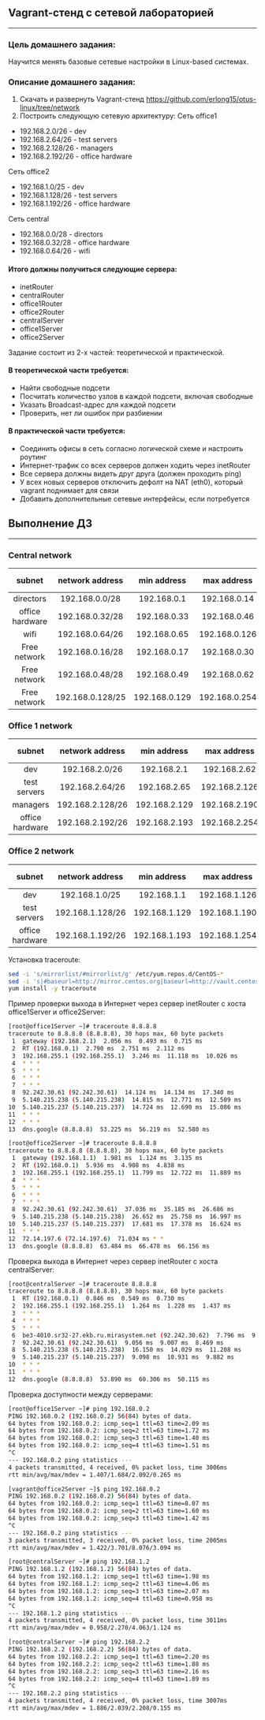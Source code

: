 ## Vagrant-стенд c сетевой лабораторией
____

### Цель домашнего задания:

Научится менять базовые сетевые настройки в Linux-based системах.

### Описание домашнего задания:

1. Скачать и развернуть Vagrant-стенд https://github.com/erlong15/otus-linux/tree/network
2. Построить следующую сетевую архитектуру:
Сеть office1
- 192.168.2.0/26      - dev
- 192.168.2.64/26     - test servers
- 192.168.2.128/26    - managers
- 192.168.2.192/26    - office hardware

Сеть office2
- 192.168.1.0/25      - dev
- 192.168.1.128/26    - test servers
- 192.168.1.192/26    - office hardware

Сеть central
- 192.168.0.0/28     - directors
- 192.168.0.32/28    - office hardware
- 192.168.0.64/26    - wifi

#### Итого должны получиться следующие сервера:

- inetRouter
- centralRouter
- office1Router
- office2Router
- centralServer
- office1Server
- office2Server

Задание состоит из 2-х частей: теоретической и практической.

#### В теоретической части требуется: 

- Найти свободные подсети
- Посчитать количество узлов в каждой подсети, включая свободные
- Указать Broadcast-адрес для каждой подсети
- Проверить, нет ли ошибок при разбиении

#### В практической части требуется: 

- Соединить офисы в сеть согласно логической схеме и настроить роутинг
- Интернет-трафик со всех серверов должен ходить через inetRouter
- Все сервера должны видеть друг друга (должен проходить ping)
- У всех новых серверов отключить дефолт на NAT (eth0), который vagrant поднимает для связи
- Добавить дополнительные сетевые интерфейсы, если потребуется

## Выполнение ДЗ
____

### Central network

| subnet | network address | min address | max address | total hosts | broadcast |
|:----:|:----:|:----:|:----:|:----:|:----:|
| directors | 192.168.0.0/28 | 192.168.0.1 | 192.168.0.14 | 14 | 192.168.0.15 |
| office hardware | 192.168.0.32/28 | 192.168.0.33 | 192.168.0.46 | 14 | 192.168.0.47 |
| wifi | 192.168.0.64/26 | 192.168.0.65 | 192.168.0.126 | 62 | 192.168.0.127 |
| Free network | 192.168.0.16/28 | 192.168.0.17 | 192.168.0.30 | 14 | 192.168.0.31 |
| Free network | 192.168.0.48/28 | 192.168.0.49 | 192.168.0.62 | 14 | 192.168.0.63 |
| Free network | 192.168.0.128/25 | 192.168.0.129 | 192.168.0.254 | 126 | 192.168.0.255 |

### Office 1 network
| subnet | network address | min address | max address | total hosts | broadcast |
|:----:|:----:|:----:|:----:|:----:|:----:|
| dev | 192.168.2.0/26 | 192.168.2.1 | 192.168.2.62 | 62 | 192.168.2.63 |
| test servers | 192.168.2.64/26 | 192.168.2.65 | 192.168.2.126 | 62 | 192.168.2.127 |
| managers | 192.168.2.128/26 | 192.168.2.129 | 192.168.2.190 | 62 | 192.168.2.191 |
| office hardware | 192.168.2.192/26 | 192.168.2.193 | 192.168.2.254 | 62 | 192.168.2.255 |

### Office 2 network
| subnet | network address | min address | max address | total hosts | broadcast |
|:----:|:----:|:----:|:----:|:----:|:----:|
| dev | 192.168.1.0/25 | 192.168.1.1 | 192.168.1.126 | 126 | 192.168.2.127 |
| test servers | 192.168.1.128/26 | 192.168.1.129 | 192.168.1.190 | 62 | 192.168.2.191 |
| office hardware | 192.168.1.192/26 | 192.168.1.193 | 192.168.1.254 | 62 | 192.168.2.255 |

Установка traceroute: 

```sh
sed -i 's/mirrorlist/#mirrorlist/g' /etc/yum.repos.d/CentOS-*
sed -i 's|#baseurl=http://mirror.centos.org|baseurl=http://vault.centos.org|g' /etc/yum.repos.d/CentOS-*
yum install -y traceroute
```

Пример проверки выхода в Интернет через сервер inetRouter c хоста office1Server и office2Server:

```sh
[root@office1Server ~]# traceroute 8.8.8.8
traceroute to 8.8.8.8 (8.8.8.8), 30 hops max, 60 byte packets
 1  gateway (192.168.2.1)  2.056 ms  0.493 ms  0.715 ms
 2  RT (192.168.0.1)  2.790 ms  2.751 ms  2.112 ms
 3  192.168.255.1 (192.168.255.1)  3.246 ms  11.118 ms  10.026 ms
 4  * * *
 5  * * *
 6  * * *
 7  * * *
 8  92.242.30.61 (92.242.30.61)  14.124 ms  14.134 ms  17.340 ms
 9  5.140.215.238 (5.140.215.238)  14.815 ms  12.771 ms  12.509 ms
10  5.140.215.237 (5.140.215.237)  14.724 ms  12.690 ms  15.086 ms
11  * * *
12  * * *
13  dns.google (8.8.8.8)  53.225 ms  56.219 ms  52.580 ms
```

```sh
[root@office2Server ~]# traceroute 8.8.8.8
traceroute to 8.8.8.8 (8.8.8.8), 30 hops max, 60 byte packets
 1  gateway (192.168.1.1)  1.981 ms  1.124 ms  3.135 ms
 2  RT (192.168.0.1)  5.936 ms  4.908 ms  4.838 ms
 3  192.168.255.1 (192.168.255.1)  11.799 ms  12.722 ms  11.889 ms
 4  * * *
 5  * * *
 6  * * *
 7  * * *
 8  92.242.30.61 (92.242.30.61)  37.036 ms  35.185 ms  26.686 ms
 9  5.140.215.238 (5.140.215.238)  26.652 ms  25.758 ms  16.997 ms
10  5.140.215.237 (5.140.215.237)  17.681 ms  17.378 ms  16.624 ms
11  * * *
12  72.14.197.6 (72.14.197.6)  71.034 ms * *
13  dns.google (8.8.8.8)  63.484 ms  66.478 ms  66.156 ms
```

Проверка выхода в Интернет через сервер inetRouter c хоста centralServer:

```sh
[root@centralServer ~]# traceroute 8.8.8.8
traceroute to 8.8.8.8 (8.8.8.8), 30 hops max, 60 byte packets
 1  RT (192.168.0.1)  0.846 ms  0.549 ms  0.730 ms
 2  192.168.255.1 (192.168.255.1)  1.264 ms  1.228 ms  1.437 ms
 3  * * *
 4  * * *
 5  * * *
 6  be3-4010.sr32-27.ekb.ru.mirasystem.net (92.242.30.62)  7.796 ms  9.850 ms  9.765 ms
 7  92.242.30.61 (92.242.30.61)  9.056 ms  9.007 ms  8.469 ms
 8  5.140.215.238 (5.140.215.238)  16.150 ms  14.029 ms  11.208 ms
 9  5.140.215.237 (5.140.215.237)  9.098 ms  10.931 ms  9.882 ms
10  * * *
11  * * *
12  dns.google (8.8.8.8)  53.890 ms  60.306 ms  50.115 ms
```

Проверка доступности между серверами:

```sh
[root@office1Server ~]# ping 192.168.0.2
PING 192.168.0.2 (192.168.0.2) 56(84) bytes of data.
64 bytes from 192.168.0.2: icmp_seq=1 ttl=63 time=2.09 ms
64 bytes from 192.168.0.2: icmp_seq=2 ttl=63 time=1.72 ms
64 bytes from 192.168.0.2: icmp_seq=3 ttl=63 time=1.40 ms
64 bytes from 192.168.0.2: icmp_seq=4 ttl=63 time=1.51 ms
^C
--- 192.168.0.2 ping statistics ---
4 packets transmitted, 4 received, 0% packet loss, time 3006ms
rtt min/avg/max/mdev = 1.407/1.684/2.092/0.265 ms

[vagrant@office2Server ~]$ ping 192.168.0.2
PING 192.168.0.2 (192.168.0.2) 56(84) bytes of data.
64 bytes from 192.168.0.2: icmp_seq=1 ttl=63 time=8.07 ms
64 bytes from 192.168.0.2: icmp_seq=2 ttl=63 time=1.60 ms
64 bytes from 192.168.0.2: icmp_seq=3 ttl=63 time=1.42 ms
^C
--- 192.168.0.2 ping statistics ---
3 packets transmitted, 3 received, 0% packet loss, time 2005ms
rtt min/avg/max/mdev = 1.422/3.701/8.076/3.094 ms

[root@centralServer ~]# ping 192.168.1.2
PING 192.168.1.2 (192.168.1.2) 56(84) bytes of data.
64 bytes from 192.168.1.2: icmp_seq=1 ttl=63 time=1.98 ms
64 bytes from 192.168.1.2: icmp_seq=2 ttl=63 time=4.06 ms
64 bytes from 192.168.1.2: icmp_seq=3 ttl=63 time=2.07 ms
64 bytes from 192.168.1.2: icmp_seq=4 ttl=63 time=0.958 ms
^C
--- 192.168.1.2 ping statistics ---
4 packets transmitted, 4 received, 0% packet loss, time 3011ms
rtt min/avg/max/mdev = 0.958/2.270/4.063/1.124 ms

[root@centralServer ~]# ping 192.168.2.2
PING 192.168.2.2 (192.168.2.2) 56(84) bytes of data.
64 bytes from 192.168.2.2: icmp_seq=1 ttl=63 time=2.20 ms
64 bytes from 192.168.2.2: icmp_seq=2 ttl=63 time=1.88 ms
64 bytes from 192.168.2.2: icmp_seq=3 ttl=63 time=2.16 ms
64 bytes from 192.168.2.2: icmp_seq=4 ttl=63 time=1.89 ms
^C
--- 192.168.2.2 ping statistics ---
4 packets transmitted, 4 received, 0% packet loss, time 3007ms
rtt min/avg/max/mdev = 1.886/2.039/2.208/0.155 ms
```